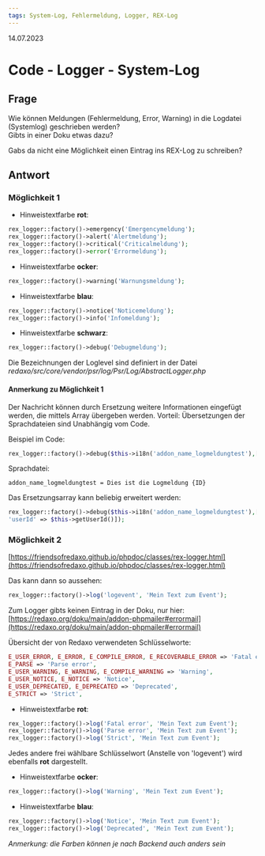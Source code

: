 ```yaml
---
tags: System-Log, Fehlermeldung, Logger, REX-Log
---
```


14.07.2023

# Code - Logger - System-Log


## Frage

Wie können Meldungen (Fehlermeldung, Error, Warning) in die Logdatei (Systemlog) geschrieben werden?  
Gibts in einer Doku etwas dazu?

Gabs da nicht eine Möglichkeit einen Eintrag ins REX-Log zu schreiben?

## Antwort

### Möglichkeit 1

- Hinweistextfarbe **rot**:
```php
rex_logger::factory()->emergency('Emergencymeldung');
rex_logger::factory()->alert('Alertmeldung');
rex_logger::factory()->critical('Criticalmeldung');
rex_logger::factory()->error('Errormeldung');
```

- Hinweistextfarbe **ocker**:
```php
rex_logger::factory()->warning('Warnungsmeldung');
```

- Hinweistextfarbe **blau**:
```php
rex_logger::factory()->notice('Noticemeldung');
rex_logger::factory()->info('Infomeldung');
```

- Hinweistextfarbe **schwarz**:
```php
rex_logger::factory()->debug('Debugmeldung');
```

Die Bezeichnungen der Loglevel sind definiert in der Datei *redaxo/src/core/vendor/psr/log/Psr/Log/AbstractLogger.php*

#### Anmerkung zu Möglichkeit 1

Der Nachricht können durch Ersetzung weitere Informationen eingefügt werden, die mittels Array übergeben werden.
Vorteil: Übersetzungen der Sprachdateien sind Unabhängig vom Code.

Beispiel im Code:
```php
rex_logger::factory()->debug($this->i18n('addon_name_logmeldungtest'),['ID'=>'42']);
```

Sprachdatei:
```
addon_name_logmeldungtest = Dies ist die Logmeldung {ID}
```

Das Ersetzungsarray kann beliebig erweitert werden:
```php
rex_logger::factory()->debug($this->i18n('addon_name_logmeldungtest'),['ID'=>'42', 
'userId' => $this->getUserId()]);
```



### Möglichkeit 2

[https://friendsofredaxo.github.io/phpdoc/classes/rex-logger.html](https://friendsofredaxo.github.io/phpdoc/classes/rex-logger.html)

Das kann dann so aussehen:  
```php
rex_logger::factory()->log('logevent', 'Mein Text zum Event');
```

Zum Logger gibts keinen Eintrag in der Doku, nur hier:  
[https://redaxo.org/doku/main/addon-phpmailer#errormail](https://redaxo.org/doku/main/addon-phpmailer#errormail)

Übersicht der von Redaxo verwendeten Schlüsselworte:
```php
E_USER_ERROR, E_ERROR, E_COMPILE_ERROR, E_RECOVERABLE_ERROR => 'Fatal error',
E_PARSE => 'Parse error',
E_USER_WARNING, E_WARNING, E_COMPILE_WARNING => 'Warning',
E_USER_NOTICE, E_NOTICE => 'Notice',
E_USER_DEPRECATED, E_DEPRECATED => 'Deprecated',
E_STRICT => 'Strict',
```

- Hinweistextfarbe **rot**:
```php
rex_logger::factory()->log('Fatal error', 'Mein Text zum Event');
rex_logger::factory()->log('Parse error', 'Mein Text zum Event');
rex_logger::factory()->log('Strict', 'Mein Text zum Event');
```
Jedes andere frei wählbare Schlüsselwort (Anstelle von 'logevent') wird ebenfalls **rot** dargestellt.


- Hinweistextfarbe **ocker**:
```php
rex_logger::factory()->log('Warning', 'Mein Text zum Event');
```

- Hinweistextfarbe **blau**:
```php
rex_logger::factory()->log('Notice', 'Mein Text zum Event');
rex_logger::factory()->log('Deprecated', 'Mein Text zum Event');
```

*Anmerkung: die Farben können je nach Backend auch anders sein*


